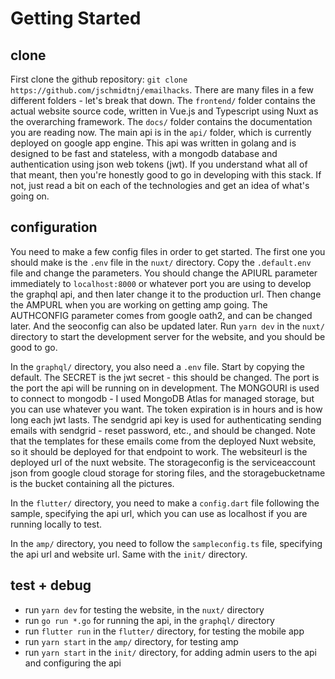 # Getting Started

## clone

First clone the github repository: `git clone https://github.com/jschmidtnj/emailhacks`. There are many files in a few different folders - let's break that down. The `frontend/` folder contains the actual website source code, written in Vue.js and Typescript using Nuxt as the overarching framework. The `docs/` folder contains the documentation you are reading now. The main api is in the `api/` folder, which is currently deployed on google app engine. This api was written in golang and is designed to be fast and stateless, with a mongodb database and authentication using json web tokens (jwt). If you understand what all of that meant, then you're honestly good to go in developing with this stack. If not, just read a bit on each of the technologies and get an idea of what's going on.

## configuration

You need to make a few config files in order to get started. The first one you should make is the `.env` file in the `nuxt/` directory. Copy the `.default.env` file and change the parameters. You should change the APIURL parameter immediately to `localhost:8000` or whatever port you are using to develop the graphql api, and then later change it to the production url. Then change the AMPURL when you are working on getting amp going. The AUTHCONFIG parameter comes from google oath2, and can be changed later. And the seoconfig can also be updated later. Run `yarn dev` in the `nuxt/` directory to start the development server for the website, and you should be good to go.  

In the `graphql/` directory, you also need a `.env` file. Start by copying the default. The SECRET is the jwt secret - this should be changed. The port is the port the api will be running on in development. The MONGOURI is used to connect to mongodb - I used MongoDB Atlas for managed storage, but you can use whatever you want. The token expiration is in hours and is how long each jwt lasts. The sendgrid api key is used for authenticating sending emails with sendgrid - reset password, etc., and should be changed. Note that the templates for these emails come from the deployed Nuxt website, so it should be deployed for that endpoint to work. The websiteurl is the deployed url of the nuxt website. The storageconfig is the serviceaccount json from google cloud storage for storing files, and the storagebucketname is the bucket containing all the pictures.

In the `flutter/` directory, you need to make a `config.dart` file following the sample, specifying the api url, which you can use as localhost if you are running locally to test.

In the `amp/` directory, you need to follow the `sampleconfig.ts` file, specifying the api url and website url. Same with the `init/` directory.

## test + debug

- run `yarn dev` for testing the website, in the `nuxt/` directory
- run `go run *.go` for running the api, in the `graphql/` directory
- run `flutter run` in the `flutter/` directory, for testing the mobile app
- run `yarn start` in the `amp/` directory, for testing amp
- run `yarn start` in the `init/` directory, for adding admin users to the api and configuring the api
